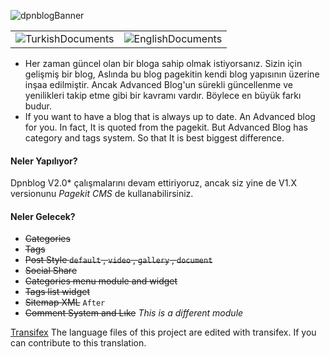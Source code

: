 

![dpnblogBanner](https://pastheme.com/storage/modules/dpnblog.svg)

|||
|:----:|:----:|
|![TurkishDocuments](https://res.cloudinary.com/devpenguen/image/upload/v1535786102/Markdown/Turkish.png)|![EnglishDocuments](https://res.cloudinary.com/devpenguen/image/upload/v1535786102/Markdown/English.png)|

 - Her zaman güncel olan bir bloga sahip olmak istiyorsanız. Sizin için gelişmiş bir blog, Aslında bu blog pagekitin kendi blog yapısının üzerine inşaa edilmiştir. Ancak Advanced Blog'un sürekli güncellenme ve yenilikleri takip etme gibi bir kavramı vardır. Böylece en büyük farkı budur.
 - If you want to have a blog that is always up to date. An Advanced blog for you. In fact, It is quoted from the pagekit. But Advanced Blog has category and tags system. So that It is best biggest difference.

 #### Neler Yapılıyor?

Dpnblog V2.0* çalışmalarını devam ettiriyoruz, ancak siz yine de V1.X versionunu *Pagekit CMS* de kullanabilirsiniz.  

#### Neler Gelecek?

 - ~~Categories~~
 - ~~Tags~~
 - ~~Post Style `default` , `video` , `gallery` , `document`~~
 - ~~Social Share~~
 - ~~Categories menu module and widget~~
 - ~~Tags list widget~~
 - ~~Sitemap XML~~ `After`
 - ~~Comment System and Lıke~~  _This is a different module_ 

[Transifex](https://www.transifex.com/pastheme/advanced-blog-dpnblog)  The language files of this project are edited with transifex. If you can contribute to this translation.



